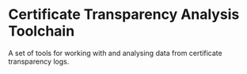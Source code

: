 # Certificate Transparency Analysis Toolchain

A set of tools for working with and analysing data from certificate transparency
logs.
